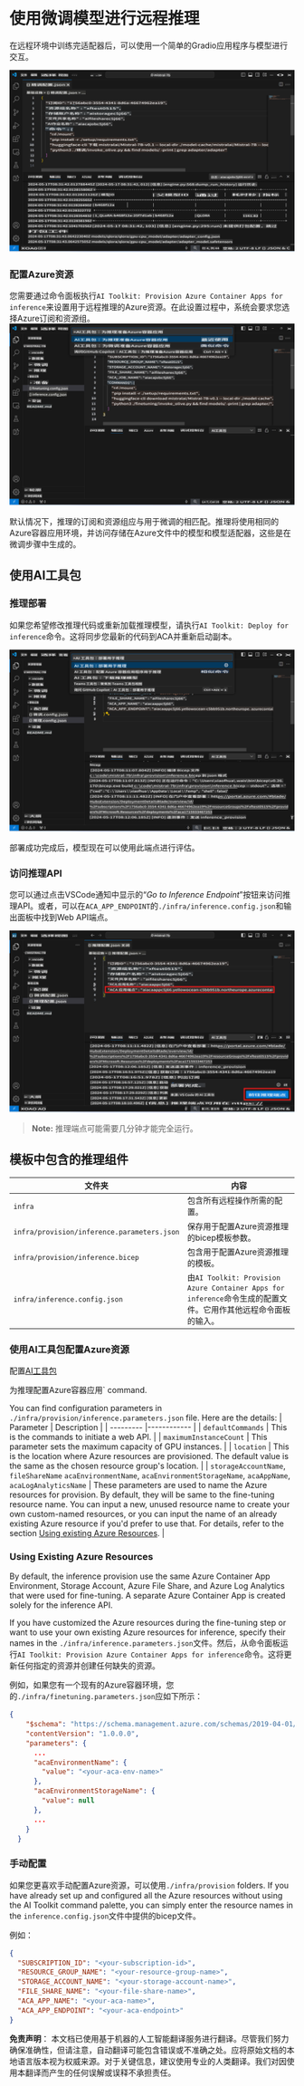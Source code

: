 # 使用微调模型进行远程推理

在远程环境中训练完适配器后，可以使用一个简单的Gradio应用程序与模型进行交互。

![微调完成](../../../../translated_images/log-finetuning-res.4b3ee593f24d3096742d09375adade22b217738cab93bc1139f224e5888a1cbf.zh.png)

### 配置Azure资源
您需要通过命令面板执行`AI Toolkit: Provision Azure Container Apps for inference`来设置用于远程推理的Azure资源。在此设置过程中，系统会要求您选择Azure订阅和资源组。  
![配置推理资源](../../../../translated_images/command-provision-inference.b294f3ae5764ab45b83246d464ad5329b0de20cf380f75a699b4cc6b5495ca11.zh.png)
   
默认情况下，推理的订阅和资源组应与用于微调的相匹配。推理将使用相同的Azure容器应用环境，并访问存储在Azure文件中的模型和模型适配器，这些是在微调步骤中生成的。

## 使用AI工具包

### 推理部署  
如果您希望修改推理代码或重新加载推理模型，请执行`AI Toolkit: Deploy for inference`命令。这将同步您最新的代码到ACA并重新启动副本。

![部署推理](../../../../translated_images/command-deploy.a2c9346bd1b7ac9b9fd49fc5e95871a974fbfd647f6c50331f8daa6e45121225.zh.png)

部署成功完成后，模型现在可以使用此端点进行评估。

### 访问推理API

您可以通过点击VSCode通知中显示的“*Go to Inference Endpoint*”按钮来访问推理API。或者，可以在`ACA_APP_ENDPOINT`的`./infra/inference.config.json`和输出面板中找到Web API端点。

![应用端点](../../../../translated_images/notification-deploy.79f6704239f7d016da3bf72b5c661961c8ddd17147fad195f6282df94d489a86.zh.png)

> **Note:** 推理端点可能需要几分钟才能完全运行。

## 模板中包含的推理组件
 
| 文件夹 | 内容 |
| ------ |--------- |
| `infra` | 包含所有远程操作所需的配置。 |
| `infra/provision/inference.parameters.json` | 保存用于配置Azure资源推理的bicep模板参数。 |
| `infra/provision/inference.bicep` | 包含用于配置Azure资源推理的模板。 |
| `infra/inference.config.json` | 由`AI Toolkit: Provision Azure Container Apps for inference`命令生成的配置文件。它用作其他远程命令面板的输入。 |

### 使用AI工具包配置Azure资源
配置[AI工具包](https://marketplace.visualstudio.com/items?itemName=ms-windows-ai-studio.windows-ai-studio)

为推理配置Azure容器应用` command.

You can find configuration parameters in `./infra/provision/inference.parameters.json` file. Here are the details:
| Parameter | Description |
| --------- |------------ |
| `defaultCommands` | This is the commands to initiate a web API. |
| `maximumInstanceCount` | This parameter sets the maximum capacity of GPU instances. |
| `location` | This is the location where Azure resources are provisioned. The default value is the same as the chosen resource group's location. |
| `storageAccountName`, `fileShareName` `acaEnvironmentName`, `acaEnvironmentStorageName`, `acaAppName`,  `acaLogAnalyticsName` | These parameters are used to name the Azure resources for provision. By default, they will be same to the fine-tuning resource name. You can input a new, unused resource name to create your own custom-named resources, or you can input the name of an already existing Azure resource if you'd prefer to use that. For details, refer to the section [Using existing Azure Resources](../../../../md/03.Inference). |

### Using Existing Azure Resources

By default, the inference provision use the same Azure Container App Environment, Storage Account, Azure File Share, and Azure Log Analytics that were used for fine-tuning. A separate Azure Container App is created solely for the inference API. 

If you have customized the Azure resources during the fine-tuning step or want to use your own existing Azure resources for inference, specify their names in the `./infra/inference.parameters.json`文件。然后，从命令面板运行`AI Toolkit: Provision Azure Container Apps for inference`命令。这将更新任何指定的资源并创建任何缺失的资源。

例如，如果您有一个现有的Azure容器环境，您的`./infra/finetuning.parameters.json`应如下所示：

```json
{
    "$schema": "https://schema.management.azure.com/schemas/2019-04-01/deploymentParameters.json#",
    "contentVersion": "1.0.0.0",
    "parameters": {
      ...
      "acaEnvironmentName": {
        "value": "<your-aca-env-name>"
      },
      "acaEnvironmentStorageName": {
        "value": null
      },
      ...
    }
  }
```

### 手动配置  
如果您更喜欢手动配置Azure资源，可以使用`./infra/provision` folders. If you have already set up and configured all the Azure resources without using the AI Toolkit command palette, you can simply enter the resource names in the `inference.config.json`文件中提供的bicep文件。

例如：

```json
{
  "SUBSCRIPTION_ID": "<your-subscription-id>",
  "RESOURCE_GROUP_NAME": "<your-resource-group-name>",
  "STORAGE_ACCOUNT_NAME": "<your-storage-account-name>",
  "FILE_SHARE_NAME": "<your-file-share-name>",
  "ACA_APP_NAME": "<your-aca-name>",
  "ACA_APP_ENDPOINT": "<your-aca-endpoint>"
}
```

**免责声明**：
本文档已使用基于机器的人工智能翻译服务进行翻译。尽管我们努力确保准确性，但请注意，自动翻译可能包含错误或不准确之处。应将原始文档的本地语言版本视为权威来源。对于关键信息，建议使用专业的人类翻译。我们对因使用本翻译而产生的任何误解或误释不承担责任。
